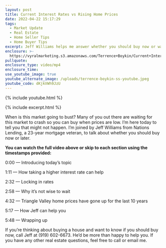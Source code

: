 ```yaml
---
layout: post
title: Current Interest Rates vs Rising Home Prices
date: 2022-04-22 15:17:29
tags:
  - Market Update
  - Real Estate
  - Home Seller Tips
  - Home Buyer Tips
excerpt: Jeff Williams helps me answer whether you should buy now or wait.
enclosure: >-
  https://vyralmarketing.s3.amazonaws.com/Terrence+Boykin/Current+Interest+Rates+vs+Rising+Home+Prices.mp4
pullquote:
enclosure_type: video/mp4
enclosure_time:
use_youtube_image: true
youtube_alternate_image: /uploads/terrence-boykin-ss-youtube.jpeg
youtube_code: dKjkVWh9JzU
---
```

{% include youtube.html %}

{% include excerpt.html %}

When is this market going to bust? Many of you out there are waiting for this market to crash so you can buy when prices are low. I’m here today to tell you that might not happen. I’m joined by Jeff Williams from Nations Lending, a 23-year mortgage veteran, to talk about whether you should buy now or later.

**You can watch the full video above or skip to each section using the timestamps provided:**

0:00 — Introducing today’s topic

1:11 — How taking a higher interest rate can help

2:32 — Locking in rates&nbsp;

2:58 — Why it’s not wise to wait

4:32 — Triangle Valley home prices have gone up for the last 10 years

5:17 — How Jeff can help you

5:48 — Wrapping up

If you’re thinking about buying a house and want to know if you should buy now, call Jeff at (919) 602-6673. He’d be more than happy to help you. If you have any other real estate questions, feel free to call or email me.
